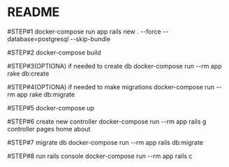 # README

#STEP#1 
docker-compose run app rails new . --force --database=postgresql --skip-bundle

#STEP#2
docker-compose build

#STEP#3(OPTIONA) if needed to create db
docker-compose run --rm app rake db:create

#STEP#4(OPTIONA) if needed to make migrations
docker-compose run --rm app rake db:migrate

#STEP#5 
docker-compose up

#STEP#6 create new controller
docker-compose run --rm app rails g controller pages home about

#STEP#7 migrate db
docker-compose run --rm app rails db:migrate

#STEP#8 run rails console
docker-compose run --rm app rails c



